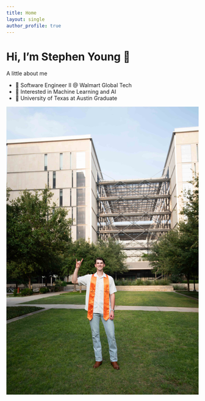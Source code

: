 ```yaml
---
title: Home
layout: single
author_profile: true
---
```


# Hi, I’m Stephen Young 👋
A little about me

- 🛒 Software Engineer II @ Walmart Global Tech  
- 🤖 Interested in Machine Learning and AI  
- 🤘 University of Texas at Austin Graduate

![Headshot of Stephen](/assets/images/home/me.jpg)